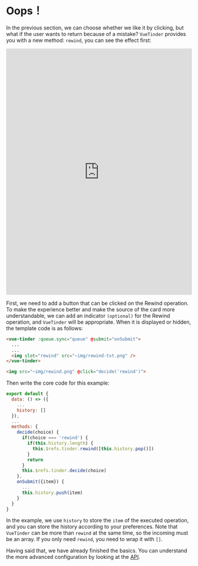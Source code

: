 # Oops！

In the previous section, we can choose whether we like it by clicking, but what if the user wants to return because of a mistake? `VueTinder` provides you with a new method: `rewind`, you can see the effect first:

<iframe width="100%" height="667" src="https://codesandbox.io/embed/vue-tinder-preview-by7qi" allowpaymentrequest allowfullscreen="allowfullscreen" frameborder="0"></iframe>

First, we need to add a button that can be clicked on the Rewind operation. To make the experience better and make the source of the card more understandable, we can add an indicator `(optional)` for the Rewind operation, and `VueTinder` will be appropriate. When it is displayed or hidden, the template code is as follows:

``` html
<vue-tinder :queue.sync="queue" @submit="onSubmit">
  ...
  ...
  <img slot="rewind" src="~img/rewind-txt.png" />
</vue-tinder>

<img src="~img/rewind.png" @click="decide('rewind')">
```

Then write the core code for this example:

``` js
export default {
  data: () => ({
    ...
    history: []
  }),
  ...
  methods: {
    decide(choice) {
      if(choice === 'rewind') {
        if(this.history.length) {
          this.$refs.tinder.rewind([this.history.pop()])
        }
        return
      }
      this.$refs.tinder.decide(choice)
    },
    onSubmit({item}) {
      ...
      this.history.push(item)
    }
  }
}
```

In the example, we use `history` to store the `item` of the executed operation, and you can store the history according to your preferences. Note that `VueTinder` can be more than `rewind` at the same time, so the incoming must be an array. If you only need `rewind`, you need to wrap it with `[]`.

Having said that, we have already finished the basics. You can understand the more advanced configuration by looking at the [API](/api).